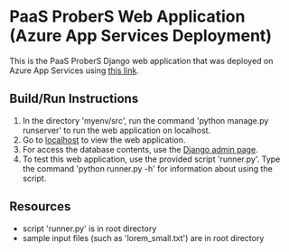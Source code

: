 # PaaS ProberS Web Application (Azure App Services Deployment)
This is the PaaS ProberS Django web application that was deployed on Azure App Services using [this link](https://test-web-app-azure.azurewebsites.net/).

## Build/Run Instructions
1. In the directory 'myenv/src', run the command 'python manage.py runserver' to run the web application on localhost.
2. Go to [localhost](http://127.0.0.1:8000/) to view the web application.
3. For access the database contents, use the [Django admin page](http://127.0.0.1:8000/admin/pages/).
4. To test this web application, use the provided script 'runner.py'. Type the command 'python runner.py -h' for information about using the script.

## Resources
* script 'runner.py' is in root directory
* sample input files (such as 'lorem_small.txt') are in root directory
